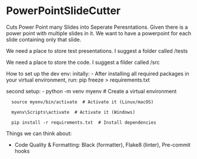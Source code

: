# PowerPointSlideCutter
Cuts Power Point many Slides into Seperate Peresntations. Given there is a power point with multiple slides in it. We want to have a powerpoint for each slide containing only that slide. 

We need a place to store test presentations. I suggest a folder called /tests

We need a place to store the code. I suggest a filder called /src

How to set up the dev env:
  initally: 
    - After installing all required packages in your virtual environment, run: pip freeze > requirements.txt
  
  second setup: 
    - python -m venv myenv  # Create a virtual environment
    
      source myenv/bin/activate  # Activate it (Linux/macOS)
      
      myenv\Scripts\activate  # Activate it (Windows)
  
      pip install -r requirements.txt  # Install dependencies





Things we can think about: 
- Code Quality & Formatting: Black (formatter), Flake8 (linter), Pre-commit hooks

